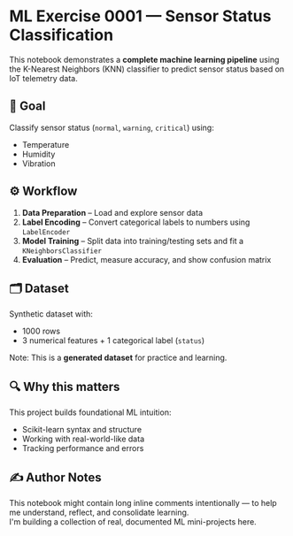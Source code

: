 # ML Exercise 0001 — Sensor Status Classification

This notebook demonstrates a **complete machine learning pipeline** using the K-Nearest Neighbors (KNN) classifier to predict sensor status based on IoT telemetry data.

## 📌 Goal

Classify sensor status (`normal`, `warning`, `critical`) using:
- Temperature
- Humidity
- Vibration

## ⚙️ Workflow

1. **Data Preparation** – Load and explore sensor data
2. **Label Encoding** – Convert categorical labels to numbers using `LabelEncoder`
3. **Model Training** – Split data into training/testing sets and fit a `KNeighborsClassifier`
4. **Evaluation** – Predict, measure accuracy, and show confusion matrix

## 🗂️ Dataset

Synthetic dataset with:
- 1000 rows
- 3 numerical features + 1 categorical label (`status`)

Note: This is a **generated dataset** for practice and learning.

## 🔍 Why this matters

This project builds foundational ML intuition:
- Scikit-learn syntax and structure
- Working with real-world-like data
- Tracking performance and errors

## ✍️ Author Notes

This notebook might contain long inline comments intentionally — to help me understand, reflect, and consolidate learning.  
I'm building a collection of real, documented ML mini-projects here.

